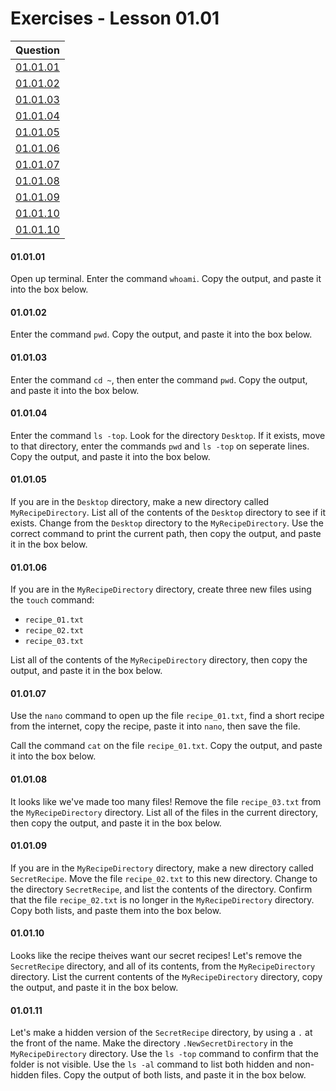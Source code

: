 # Exercises - Lesson 01.01

|Question|
|:-:|
|[01.01.01](https://github.com/joinpursuit/AC-Android/blob/master/cohort_5.4/unit_01/exercises/exercises_01_01_intro_to_bash.md#010101)|
|[01.01.02](https://github.com/joinpursuit/AC-Android/blob/master/cohort_5.4/unit_01/exercises/exercises_01_01_intro_to_bash.md#010102)|
|[01.01.03](https://github.com/joinpursuit/AC-Android/blob/master/cohort_5.4/unit_01/exercises/exercises_01_01_intro_to_bash.md#010103)|
|[01.01.04](https://github.com/joinpursuit/AC-Android/blob/master/cohort_5.4/unit_01/exercises/exercises_01_01_intro_to_bash.md#010104)|
|[01.01.05](https://github.com/joinpursuit/AC-Android/blob/master/cohort_5.4/unit_01/exercises/exercises_01_01_intro_to_bash.md#010105)|
|[01.01.06](https://github.com/joinpursuit/AC-Android/blob/master/cohort_5.4/unit_01/exercises/exercises_01_01_intro_to_bash.md#010106)|
|[01.01.07](https://github.com/joinpursuit/AC-Android/blob/master/cohort_5.4/unit_01/exercises/exercises_01_01_intro_to_bash.md#010107)|
|[01.01.08](https://github.com/joinpursuit/AC-Android/blob/master/cohort_5.4/unit_01/exercises/exercises_01_01_intro_to_bash.md#010108)|
|[01.01.09](https://github.com/joinpursuit/AC-Android/blob/master/cohort_5.4/unit_01/exercises/exercises_01_01_intro_to_bash.md#010109)|
|[01.01.10](https://github.com/joinpursuit/AC-Android/blob/master/cohort_5.4/unit_01/exercises/exercises_01_01_intro_to_bash.md#010110)|
|[01.01.10](https://github.com/joinpursuit/AC-Android/blob/master/cohort_5.4/unit_01/exercises/exercises_01_01_intro_to_bash.md#010111)|

#### 01.01.01

Open up terminal. Enter the command `whoami`. Copy the output, and paste it into the box below.

#### 01.01.02
 
Enter the command `pwd`.  Copy the output, and paste it into the box below.
 
#### 01.01.03
 
Enter the command `cd ~`, then enter the command `pwd`. Copy the output, and paste it into the box below.

#### 01.01.04 

Enter the command `ls -top`. Look for the directory `Desktop`. If it exists, move to that directory, enter the commands  `pwd` and `ls -top` on seperate lines. Copy the output, and paste it into the box below.

#### 01.01.05

If you are in the `Desktop` directory, make a new directory called `MyRecipeDirectory`. List all of the contents of the `Desktop` directory to see if it exists. Change from the `Desktop` directory to the `MyRecipeDirectory`. Use the correct command to print the current path, then copy the output, and paste it in the box below.

#### 01.01.06

If you are in the `MyRecipeDirectory` directory, create three new files using the `touch` command:

* `recipe_01.txt`
* `recipe_02.txt`
* `recipe_03.txt`

List all of the contents of the `MyRecipeDirectory` directory, then copy the output, and paste it in the box below.

#### 01.01.07

Use the `nano` command to open up the file `recipe_01.txt`, find a short recipe from the internet, copy the recipe, paste it into `nano`, then save the file.

Call the command `cat` on the file `recipe_01.txt`. Copy the output, and paste it into the box below.

#### 01.01.08

It looks like we've made too many files! Remove the file `recipe_03.txt` from the `MyRecipeDirectory` directory. List all of the files in the current directory, then copy the output, and paste it in the box below.

#### 01.01.09

If you are in the `MyRecipeDirectory` directory, make a new directory called `SecretRecipe`. Move the file `recipe_02.txt` to this new directory. Change to the directory `SecretRecipe`, and list the contents of the directory. Confirm that the file `recipe_02.txt` is no longer in the `MyRecipeDirectory` directory. Copy both lists, and paste them into the box below.

#### 01.01.10

Looks like the recipe theives want our secret recipes! Let's remove the `SecretRecipe` directory, and all of its contents, from the `MyRecipeDirectory` directory. List the current contents of the `MyRecipeDirectory` directory, copy the output, and paste it in the box below.

#### 01.01.11

Let's make a hidden version of the `SecretRecipe` directory, by using a `.` at the front of the name. Make the directory `.NewSecretDirectory` in the `MyRecipeDirectory` directory. Use the `ls -top` command to confirm that the folder is not visible. Use the `ls -al` command to list both hidden and non-hidden files. Copy the output of both lists, and paste it in the box below.
